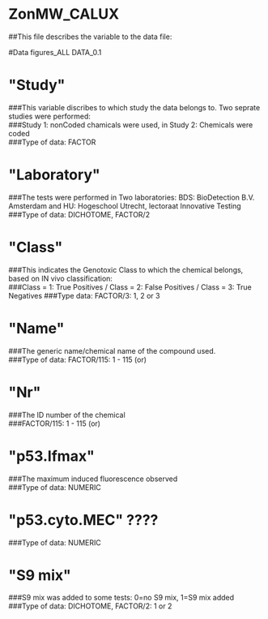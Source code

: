 # ZonMW_CALUX

##This file describes the variable to the data file: 

#Data figures_ALL DATA_0.1


# "Study"	
###This variable discribes to which study the data belongs to. Two seprate studies were performed: 							
###Study 1: nonCoded chamicals were used, in Study 2: Chemicals were coded								
###Type of data: FACTOR

# "Laboratory"	
###The tests were performed in Two laboratories: BDS: BioDetection B.V. Amsterdam and HU: Hogeschool Utrecht, lectoraat Innovative Testing
###Type of data: DICHOTOME, FACTOR/2

# "Class"	
###This indicates the Genotoxic Class to which the chemical belongs, based on IN vivo classification:  									
###Class = 1: True Positives / Class = 2: False Positives / Class = 3: True Negatives
###Type data: FACTOR/3: 1, 2 or 3

# "Name"	
###The generic name/chemical name of the compound used.																		
###Type of data: FACTOR/115: 1 - 115 (or)

# "Nr"
###The ID  number of the chemical		
###FACTOR/115: 1 - 115 (or)

# "p53.Ifmax"	
###The maximum induced fluorescence observed																	
###Type of data: NUMERIC

# "p53.cyto.MEC"	????																	
###Type of data: NUMERIC

# "S9 mix"	
###S9 mix was added to some tests: 0=no S9 mix, 1=S9 mix added																	
###Type of data: DICHOTOME, FACTOR/2: 1 or 2																		
																		
																		
																		
								
